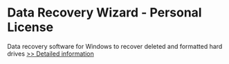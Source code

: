 # Data Recovery Wizard - Personal License
Data recovery software for Windows to recover deleted and formatted hard drives
[>> Detailed information](https://secure.shareit.com/shareit/product.html?productid=300784091&affiliateid=200057808)